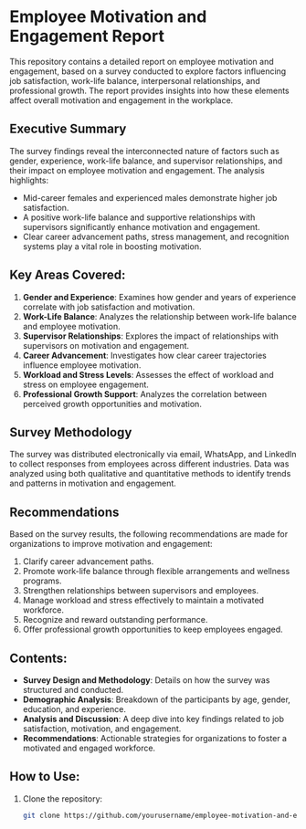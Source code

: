 # Employee Motivation and Engagement Report

This repository contains a detailed report on employee motivation and engagement, based on a survey conducted to explore factors influencing job satisfaction, work-life balance, interpersonal relationships, and professional growth. The report provides insights into how these elements affect overall motivation and engagement in the workplace.

## Executive Summary
The survey findings reveal the interconnected nature of factors such as gender, experience, work-life balance, and supervisor relationships, and their impact on employee motivation and engagement. The analysis highlights:
- Mid-career females and experienced males demonstrate higher job satisfaction.
- A positive work-life balance and supportive relationships with supervisors significantly enhance motivation and engagement.
- Clear career advancement paths, stress management, and recognition systems play a vital role in boosting motivation.

## Key Areas Covered:
1. **Gender and Experience**: Examines how gender and years of experience correlate with job satisfaction and motivation.
2. **Work-Life Balance**: Analyzes the relationship between work-life balance and employee motivation.
3. **Supervisor Relationships**: Explores the impact of relationships with supervisors on motivation and engagement.
4. **Career Advancement**: Investigates how clear career trajectories influence employee motivation.
5. **Workload and Stress Levels**: Assesses the effect of workload and stress on employee engagement.
6. **Professional Growth Support**: Analyzes the correlation between perceived growth opportunities and motivation.

## Survey Methodology
The survey was distributed electronically via email, WhatsApp, and LinkedIn to collect responses from employees across different industries. Data was analyzed using both qualitative and quantitative methods to identify trends and patterns in motivation and engagement.

## Recommendations
Based on the survey results, the following recommendations are made for organizations to improve motivation and engagement:
1. Clarify career advancement paths.
2. Promote work-life balance through flexible arrangements and wellness programs.
3. Strengthen relationships between supervisors and employees.
4. Manage workload and stress effectively to maintain a motivated workforce.
5. Recognize and reward outstanding performance.
6. Offer professional growth opportunities to keep employees engaged.

## Contents:
- **Survey Design and Methodology**: Details on how the survey was structured and conducted.
- **Demographic Analysis**: Breakdown of the participants by age, gender, education, and experience.
- **Analysis and Discussion**: A deep dive into key findings related to job satisfaction, motivation, and engagement.
- **Recommendations**: Actionable strategies for organizations to foster a motivated and engaged workforce.

## How to Use:
1. Clone the repository:
   ```bash
   git clone https://github.com/yourusername/employee-motivation-and-engagement-report.git
